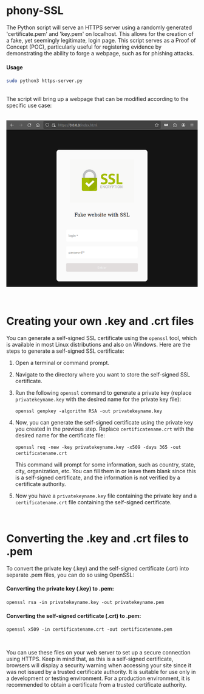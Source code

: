 # phony-SSL

The Python script will serve an HTTPS server using a randomly generated 'certificate.pem' and 'key.pem' on localhost. This allows for the creation of a fake, yet seemingly legitimate, login page. This script serves as a Proof of Concept (POC), particularly useful for registering evidence by demonstrating the ability to forge a webpage, such as for phishing attacks.

#### Usage

```bash
sudo python3 https-server.py 
```
<br>
The script will bring up a webpage that can be modified according to the specific use case:
<br>
<br>
<p align="center"><img src="https://raw.githubusercontent.com/k4rkarov/phony-SSL/main/poc.png"></p>

<br>

# Creating your own .key and .crt files

You can generate a self-signed SSL certificate using the `openssl` tool, which is available in most Linux distributions and also on Windows. Here are the steps to generate a self-signed SSL certificate:

1. Open a terminal or command prompt.

2. Navigate to the directory where you want to store the self-signed SSL certificate.

3. Run the following `openssl` command to generate a private key (replace `privatekeyname.key` with the desired name for the private key file):

   ```shell
   openssl genpkey -algorithm RSA -out privatekeyname.key
   ```

4. Now, you can generate the self-signed certificate using the private key you created in the previous step. Replace `certificatename.crt` with the desired name for the certificate file:

   ```shell
   openssl req -new -key privatekeyname.key -x509 -days 365 -out certificatename.crt
   ```

   This command will prompt for some information, such as country, state, city, organization, etc. You can fill them in or leave them blank since this is a self-signed certificate, and the information is not verified by a certificate authority.

5. Now you have a `privatekeyname.key` file containing the private key and a `certificatename.crt` file containing the self-signed certificate.

<br>

# Converting the .key and .crt files to .pem

To convert the private key (.key) and the self-signed certificate (.crt) into separate .pem files, you can do so using OpenSSL:

#### Converting the private key (.key) to .pem:

```shell
openssl rsa -in privatekeyname.key -out privatekeyname.pem
```

#### Converting the self-signed certificate (.crt) to .pem:

```shell
openssl x509 -in certificatename.crt -out certificatename.pem
```

<br>

You can use these files on your web server to set up a secure connection using HTTPS. Keep in mind that, as this is a self-signed certificate, browsers will display a security warning when accessing your site since it was not issued by a trusted certificate authority. It is suitable for use only in a development or testing environment. For a production environment, it is recommended to obtain a certificate from a trusted certificate authority.
